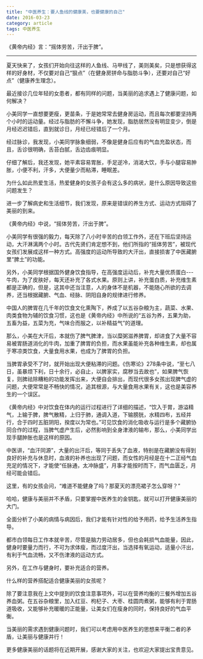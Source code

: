 ```yaml
---
title: "中医养生：要人鱼线的健康美，也要健康的自己"
date: 2016-03-23
category: article
tags: 中医养生
---
```


《黄帝内经》言：“摇体劳苦，汗出于脾”。

***

夏天快来了，女孩们开始向往这样的人鱼线、马甲线了，美则美矣，只是想获得这样的好身材，不仅要对自己“狠点”（在健身房拼命与脂肪斗争），还要对自己“好点”（健康养生理念）。

最近接诊几位年轻的女患者，都有同样的问题，当美丽的追求遇上了健康问题，如何解决？

小美同学一直想要更瘦，更苗条，于是她常常去健身房运动，而且每次都要坚持两个小时的运动量。经过与脂肪的不懈斗争，她发现，脂肪居然没有明显变少，倒是月经迟迟错后，直到就诊日，月经已经错后了一个月。

经过脉诊，我发现，小美同学脉象细弱，不像是健身后应有的气血充盈状态，而且，舌诊很明确，舌苔白腻，舌边齿痕明显。

仔细了解后，我还发现，她平素容易胃胀，手足逆冷，消渴大饮，手与小腿容易肿胀，小便不利，汗多，大便量少而粘滞，睡眠差。

为什么如此热爱生活，热爱健身的女孩子会有这么多的病状，是什么原因导致这些问题发生？

进一步了解病史和生活细节，我们发现，原来是错误的养生方式、运动方式阻碍了美丽的到来。

《黄帝内经》中说，“摇体劳苦，汗出于脾”。

小美同学有很强的毅力，每天除了八小时辛苦的白领工作外，还在下班后坚持运动，大汗淋漓两个小时。古代先贤们肯定想不到，他们所指的“摇体劳苦”，被现代女孩们发展成这样一种方式。高强度的运动所导致的大汗出，直接损害了中医藏腑里“脾土”的功能。

另外，小美同学根据国外健身饮食指导，在高强度运动后，补充大量优质蛋白---牛肉，为了皮肤好，每天还补充了各式水果。原则上讲，补充蛋白质，补充维生素都是正确的，但是，这其中还当注意，人的身体不是机器，不能随心所欲的去调养，还当根据藏腑、气血、经脉、阴阳自身的规律进行修养。

中国人的脾胃在几千年的饮食文化熏陶下，养成了以五谷杂粮为主，蔬菜、水果、肉类食物为辅的饮食习惯，这也是《黄帝内经》中所说的“五谷为养，五果为助，五畜为益，五菜为充，气味合而服之，以补精益气”的道理。

那么，小美在大汗后，本就伤了脾气脾津，当以糜粥滋养脾胃，却进食了大量不容易被胃肠道消化的牛肉，加重了脾胃的负担，而水果虽能补充各种维生素，却也属于寒凉类饮食，大量食用水果，也成为了脾胃的负担。

当脾胃承受不了时，就开始出现大便粘滞的问题。《伤寒论》278条中说，“至七八日，虽暴烦下利，日十余行，必自止，以脾家实，腐秽当去故也”，如果脾气恢复，则脾祛除糟粕的功能发挥出来，大便自会排出，而现代很多女孩出现脾气虚的问题，大便常常是不畅快的情况，追其根源，与大量食用水果有关，这也是美容养生的一个误区。

《黄帝内经》中对饮食在体内的运行过程进行了详细的描述，“饮入于胃，游溢精气，上输于脾，脾气散精，上归于肺，通调入道，下输膀胱，水精四布，五经并行，合于四时五脏阴阳，揆度以为常也。”可见饮食的消化吸收与运行是多个藏腑协同合作的过程，当脾气虚产生后，必然影响到全身津液的输布，那么，小美同学出现手腿肿胀也是这样的原因。

中医讲，“血汗同源”，大量的出汗后，等同于丢失了血液，特别是在藏腑没有得到良好的补充与休息时，血液的补养也出现了问题，而女性的月经是在十二正经气血充足的情况下，才能使“任脉通，太冲脉盛”，月事才能按时而下，而气血匮乏，月经可能会错后。

这里，有的女孩会问，“难道不能健身了吗？那夏天的漂亮裙子怎么穿呀？”

哈哈，健康与美丽并不矛盾，只要掌握中医养生的金钥匙，就可以打开健康美丽的大门。

全面分析了小美的病情与病因后，我们才能有针对性的给予用药，给予生活养生指导。

都市白领每日工作本就辛苦，尽管是脑力劳动居多，但也会耗损气血能量，因此，健身时要量力而行，不可为求体瘦，而过度汗出，当选择有氧运动，适量小汗出，有利于气血流畅，又不伤津液的运动方式。

另外，在工作与健身时，要补充适合的营养。

什么样的营养搭配适合健康美丽的女孩呢？

除了要注意我在上文中提到的饮食注意事项外，可以在营养均衡的三餐外增加五谷养血粥。在五谷杂粮里，加入红豆、枸杞子、大枣、桂圆肉煮粥，能够有利于胃肠道吸收，又能够补充暖暖的正能量，让美女们在瘦身的同时，保持良好的气血平衡。

当美丽的需求遇到健康问题时，我们可以考虑用中医养生的思想来平衡二者的矛盾，让美丽与健康并行！

更多健康美丽的话题将在近期开展，感谢大家的关注，也欢迎大家提出宝贵意见。
